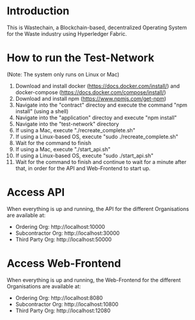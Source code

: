 # Introduction 
This is Wastechain, a Blockchain-based, decentralized Operating System for the Waste industry using Hyperledger Fabric. 

# How to run the Test-Network
(Note: The system only runs on Linux or Mac)

1. Download and install docker (https://docs.docker.com/install/) and docker-compose (https://docs.docker.com/compose/install/)
2. Download and install npm (https://www.npmjs.com/get-npm)
3. Navigate into the "contract" directoy and execute the command "npm install" (using a shell)
4. Navigate into the "application" directoy and execute "npm install"
5. Navigate into the "test-network" directory
6. If using a Mac, execute "./recreate_complete.sh"
7. If using a Linux-based OS, execute "sudo ./recreate_complete.sh"
8. Wait for the command to finish
6. If using a Mac, execute "./start_api.sh"
7. If using a Linux-based OS, execute "sudo ./start_api.sh"
8. Wait for the command to finish and continue to wait for a minute after that, in order for the API and Web-Frontend to start up.

# Access API
When everything is up and running, the API for the different Organisations are available at:
- Ordering Org: http://localhost:10000
- Subcontractor Org: http://localhost:30000
- Third Party Org: http://localhost:50000

# Access Web-Frontend
When everything is up and running, the Web-Frontend for the different Organisations are available at:
- Ordering Org: http://localhost:8080
- Subcontractor Org: http://localhost:10800
- Third Party Org: http://localhost:12080

